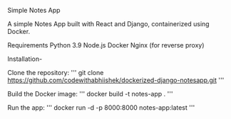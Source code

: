Simple Notes App

A simple Notes App built with React and Django, containerized using Docker.

Requirements
Python 3.9
Node.js
Docker
Nginx (for reverse proxy)

Installation-

Clone the repository: 
'''
git clone https://github.com/codewithabhiishek/dockerized-django-notesapp.git
'''

Build the Docker image:
'''
docker build -t notes-app .
'''

Run the app:
'''
docker run -d -p 8000:8000 notes-app:latest
'''



